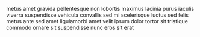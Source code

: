 metus amet gravida pellentesque non lobortis maximus lacinia purus iaculis
viverra suspendisse vehicula convallis sed mi scelerisque luctus sed felis
metus ante sed amet ligulamorbi amet velit ipsum dolor tortor sit tristique
commodo ornare sit suspendisse nunc eros sit erat